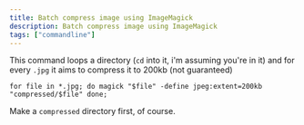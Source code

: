 ```yaml
---
title: Batch compress image using ImageMagick
description: Batch compress image using ImageMagick
tags: ["commandline"]
---
```


This command loops a directory (`cd` into it, i'm assuming you're in it) and for every `.jpg` it aims to compress it to 200kb (not guaranteed)

```console
for file in *.jpg; do magick "$file" -define jpeg:extent=200kb "compressed/$file" done;
```

Make a `compressed` directory first, of course.
